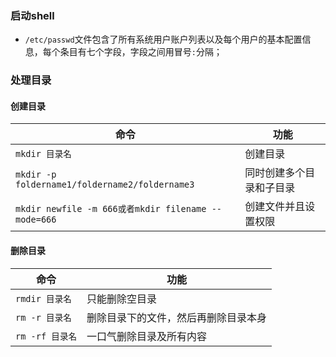 ### 启动shell
+ `/etc/passwd`文件包含了所有系统用户账户列表以及每个用户的基本配置信息，每个条目有七个字段，字段之间用冒号`:`分隔；

### 处理目录
#### 创建目录

|命令|功能|
|------|------|
|`mkdir 目录名`|创建目录|
|`mkdir -p foldername1/foldername2/foldername3`|同时创建多个目录和子目录|
|`mkdir newfile -m 666或者mkdir filename --mode=666`|创建文件并且设置权限|

#### 删除目录

|命令|功能|
|------|------|
|`rmdir 目录名`|只能删除空目录|
|`rm -r 目录名`|删除目录下的文件，然后再删除目录本身|
|`rm -rf 目录名`|一口气删除目录及所有内容|

